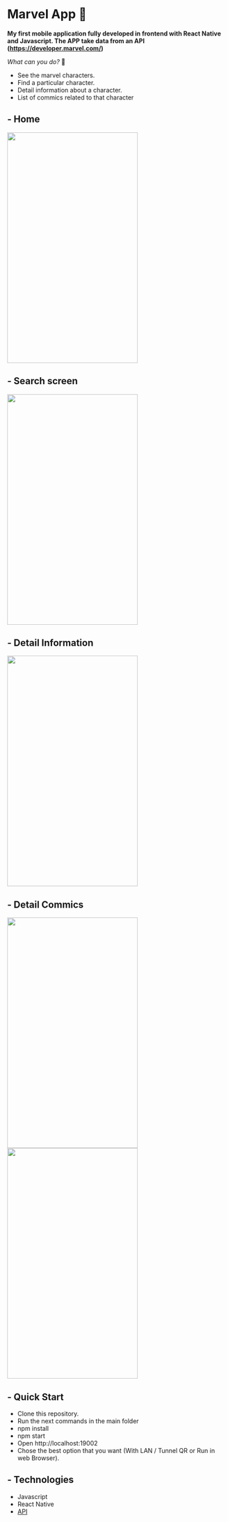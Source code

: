 # Marvel App 🤖

**My first mobile application fully developed in frontend with React Native and Javascript. The APP take data from an API (https://developer.marvel.com/)**

*What can you do?*  🤔
- See the marvel characters.
- Find a particular character.
- Detail information about a character.
- List of commics related to that character


## - Home

<img src="https://user-images.githubusercontent.com/72042861/152229531-bb428d5f-f83e-490d-b7aa-f86e636fb11d.png" width="300" height="530"/>


## - Search screen

<img src="https://user-images.githubusercontent.com/72042861/152229575-55f59ab4-d4c0-48e3-8f4e-80f40f9f8e34.png" width="300" height="530"/>


## - Detail Information


<img src="https://user-images.githubusercontent.com/72042861/152229607-2f5c6abe-4672-411b-9af9-91dc5f63c94e.png" width="300" height="530"/>


## - Detail Commics


<img src="https://user-images.githubusercontent.com/72042861/152229629-0e8d641a-3fff-402d-a537-afc4671a1de1.png" width="300" height="530"/>
<img src="https://user-images.githubusercontent.com/72042861/152229644-63eaa979-23f1-4599-80ed-45da15a7000b.png" width="300" height="530"/>


## - Quick Start
- Clone this repository.
- Run the next commands in the main folder
- npm install
- npm start
- Open http://localhost:19002
- Chose the best option that you want (With LAN / Tunnel QR or Run in web Browser).

## - Technologies
- Javascript
- React Native
- <a href="https://developer.marvel.com/">API</a>


